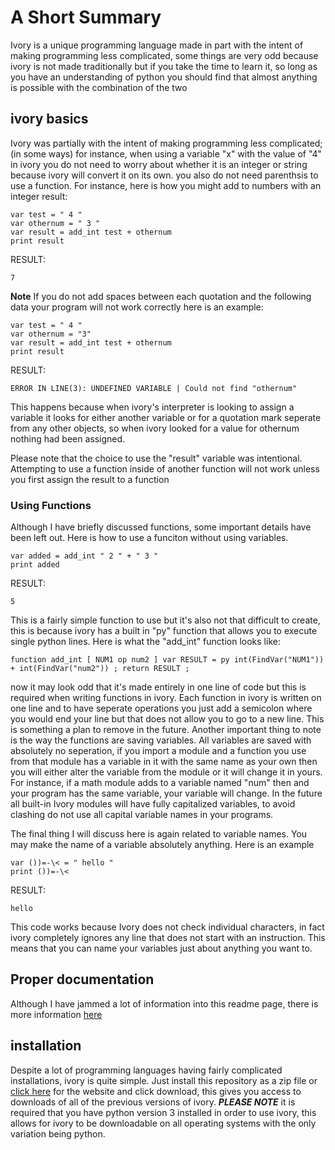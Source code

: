 # A Short Summary
Ivory is a unique programming language made in part with the intent of making programming less complicated, some things are very odd because ivory is not made traditionally but if you take the time to learn it, so long as you have an understanding of python you should find that almost anything is possible with the combination of the two


## ivory basics
Ivory was partially with the intent of making programming less complicated; (in some ways) for instance, when using a variable "x" with the value of "4" in ivory you do not need to worry about whether it is an integer or string because ivory will convert it on its own. you also do not need parenthsis to use a function. For instance, here is how you might add to numbers with an integer result: 
```
var test = " 4 " 
var othernum = " 3 "
var result = add_int test + othernum
print result
```
RESULT:
```
7
```
**Note**
If you do not add spaces between each quotation and the following data your program will not work correctly
here is an example:
```
var test = " 4 " 
var othernum = "3"
var result = add_int test + othernum
print result
```
RESULT:
```
ERROR IN LINE(3): UNDEFINED VARIABLE | Could not find "othernum"
```
This happens because when ivory's interpreter is looking to assign a variable it looks for either another variable or for a quotation mark seperate from any other objects, so when ivory looked for a value for othernum nothing had been assigned. 

Please note that the choice to use the "result" variable was intentional. Attempting to use a function inside of another function will not work unless you first assign the result to a function

### Using Functions
Although I have briefly discussed functions, some important details have been left out. Here is how to use a funciton without using variables.
```
var added = add_int " 2 " + " 3 "
print added
``` 
RESULT:
```
5
```
This is a fairly simple function to use but it's also not that difficult to create, this is because ivory has a built in "py" function that allows you to execute single python lines. Here is what the "add_int" function looks like:
```
function add_int [ NUM1 op num2 ] var RESULT = py int(FindVar("NUM1")) + int(FindVar("num2")) ; return RESULT ;
```
now it may look odd that it's made entirely in one line of code but this is required when writing functions in ivory. Each function in ivory is written on one line and to have seperate operations you just add a semicolon where you would end your line but that does not allow you to go to a new line. This is something a plan to remove in the future. Another important thing to note is the way the functions are saving variables. All variables are saved with absolutely no seperation, if you import a module and a function you use from that module has a variable in it with the same name as your own then you will either alter the variable from the module or it will change it in yours. For instance, if a math module adds to a variable named "num" then and your program has the same variable, your variable will change. In the future all built-in Ivory modules will have fully capitalized variables, to avoid clashing do not use all capital variable names in your programs.

The final thing I will discuss here is again related to variable names. You may make the name of a variable absolutely anything. Here is an example

```
var ())=-\< = " hello "
print ())=-\<
```
RESULT:
```
hello
```
This code works because Ivory does not check individual characters, in fact ivory completely ignores any line that does not start with an instruction. This means that you can name your variables just about anything you want to.

## Proper documentation
Although I have jammed a lot of information into this readme page, there is more information [here](https://ivory.itzscuzzles.repl.co/Documentation.html)

## installation
Despite a lot of programming languages having fairly complicated installations, ivory is quite simple. Just install this repository as a zip file or [click here](https://ivory.itzscuzzles.repl.co/ivory.html) for the website and click download, this gives you access to downloads of all of the previous versions of ivory. ***PLEASE NOTE*** it is required that you have python version 3 installed in order to use ivory, this allows for ivory to be downloadable on all operating systems with the only variation being python.
